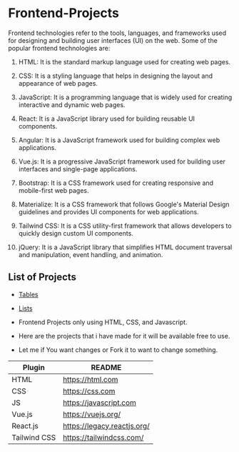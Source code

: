 # Frontend-Projects

Frontend technologies refer to the tools, languages, and frameworks used for designing and building user interfaces (UI) on the web. Some of the popular frontend technologies are:

1. HTML: It is the standard markup language used for creating web pages.

2. CSS: It is a styling language that helps in designing the layout and appearance of web pages.

3. JavaScript: It is a programming language that is widely used for creating interactive and dynamic web pages.

4. React: It is a JavaScript library used for building reusable UI components.

5. Angular: It is a JavaScript framework used for building complex web applications.

6. Vue.js: It is a progressive JavaScript framework used for building user interfaces and single-page applications.

7. Bootstrap: It is a CSS framework used for creating responsive and mobile-first web pages.

8. Materialize: It is a CSS framework that follows Google's Material Design guidelines and provides UI components for web applications.

9. Tailwind CSS: It is a CSS utility-first framework that allows developers to quickly design custom UI components.

10. jQuery: It is a JavaScript library that simplifies HTML document traversal and manipulation, event handling, and animation.

## List of Projects
- [Tables](https://prathaprathod.github.io/html/tables.html)
- [Lists](https://prathaprathod.github.io/html/list.html)


- Frontend Projects only using HTML, CSS, and Javascript.

- Here are the projects that i have made for it will be available free to use.

- Let me if You want changes or Fork it to want to change something.

| Plugin | README |
| ------ | ------ |
| HTML | https://html.com |
| CSS | https://css.com |
| JS | https://javascript.com |
| Vue.js | https://vuejs.org/ |
| React.js | https://legacy.reactjs.org/ |
| Tailwind CSS | https://tailwindcss.com/ |

